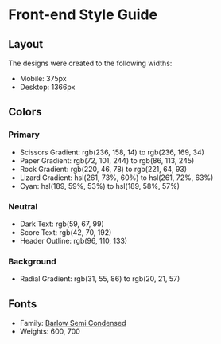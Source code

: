 # Front-end Style Guide

## Layout

The designs were created to the following widths:

- Mobile: 375px
- Desktop: 1366px

## Colors

### Primary

- Scissors Gradient: rgb(236, 158, 14) to rgb(236, 169, 34)
- Paper Gradient: rgb(72, 101, 244) to rgb(86, 113, 245)
- Rock Gradient: rgb(220, 46, 78) to rgb(221, 64, 93)
- Lizard Gradient: hsl(261, 73%, 60%) to hsl(261, 72%, 63%)
- Cyan: hsl(189, 59%, 53%) to hsl(189, 58%, 57%)

### Neutral

- Dark Text: rgb(59, 67, 99)
- Score Text: rgb(42, 70, 192)
- Header Outline: rgb(96, 110, 133)

### Background

- Radial Gradient: rgb(31, 55, 86) to rgb(20, 21, 57)

## Fonts

- Family: [Barlow Semi Condensed](https://fonts.google.com/specimen/Barlow+Semi+Condensed)
- Weights: 600, 700
